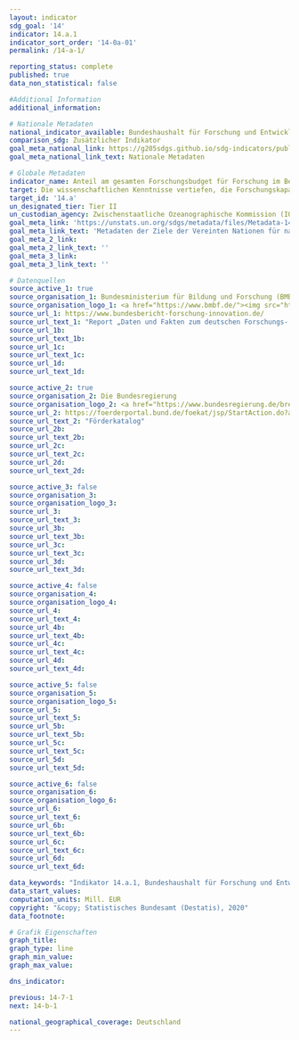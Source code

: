 ```yaml
---
layout: indicator
sdg_goal: '14'
indicator: 14.a.1
indicator_sort_order: '14-0a-01'
permalink: /14-a-1/

reporting_status: complete
published: true
data_non_statistical: false

#Additional Information
additional_information: 

# Nationale Metadaten
national_indicator_available: Bundeshaushalt für Forschung und Entwicklung im Bereich Küsten-, Ozean- und Polarforschung, Geowissenschaft
comparison_sdg: Zusätzlicher Indikator
goal_meta_national_link: https://g205sdgs.github.io/sdg-indicators/public/MetaDe/14.a.1.pdf
goal_meta_national_link_text: Nationale Metadaten

# Globale Metadaten
indicator_name: Anteil am gesamten Forschungsbudget für Forschung im Bereich der Meerestechnik
target: Die wissenschaftlichen Kenntnisse vertiefen, die Forschungskapazitäten ausbauen und Meerestechnologien weitergeben, unter Berücksichtigung der Kriterien und Leitlinien der Zwischenstaatlichen Ozeanographischen Kommission für die Weitergabe von Meerestechnologie, um die Gesundheit der Ozeane zu verbessern und den Beitrag der biologischen Vielfalt der Meere zur Entwicklung der Entwicklungsländer, insbesondere der kleinen Inselentwicklungsländer und der am wenigsten entwickelten Länder, zu verstärken
target_id: '14.a'
un_designated_tier: Tier II
un_custodian_agency: Zwischenstaatliche Ozeanographische Kommission (IOC)
goal_meta_link: 'https://unstats.un.org/sdgs/metadata/files/Metadata-14-0a-01.pdf'
goal_meta_link_text: 'Metadaten der Ziele der Vereinten Nationen für nachhaltige Entwicklung'
goal_meta_2_link: 
goal_meta_2_link_text: ''
goal_meta_3_link: 
goal_meta_3_link_text: ''

# Datenquellen
source_active_1: true
source_organisation_1: Bundesministerium für Bildung und Forschung (BMBF)
source_organisation_logo_1: <a href="https://www.bmbf.de/"><img src="https://g205sdgs.github.io/sdg-indicators/public/logos/bmbf.png" alt="Logo bmbf" /></a>
source_url_1: https://www.bundesbericht-forschung-innovation.de/
source_url_text_1: "Report „Daten und Fakten zum deutschen Forschungs- und Innovationssystem – Datenband Bundesbericht Forschung und Innovation 2018“"
source_url_1b: 
source_url_text_1b: 
source_url_1c: 
source_url_text_1c: 
source_url_1d: 
source_url_text_1d: 

source_active_2: true
source_organisation_2: Die Bundesregierung
source_organisation_logo_2: <a href="https://www.bundesregierung.de/breg-de"><img src="https://g205sdgs.github.io/sdg-indicators/public/logos/bundesregierung.png" alt="Logo bundesregierung" /></a>
source_url_2: https://foerderportal.bund.de/foekat/jsp/StartAction.do?actionMode=list
source_url_text_2: "Förderkatalog"
source_url_2b: 
source_url_text_2b: 
source_url_2c: 
source_url_text_2c: 
source_url_2d: 
source_url_text_2d: 

source_active_3: false
source_organisation_3: 
source_organisation_logo_3: 
source_url_3: 
source_url_text_3: 
source_url_3b: 
source_url_text_3b: 
source_url_3c: 
source_url_text_3c: 
source_url_3d: 
source_url_text_3d: 

source_active_4: false
source_organisation_4: 
source_organisation_logo_4: 
source_url_4: 
source_url_text_4: 
source_url_4b: 
source_url_text_4b: 
source_url_4c: 
source_url_text_4c: 
source_url_4d: 
source_url_text_4d: 

source_active_5: false
source_organisation_5: 
source_organisation_logo_5: 
source_url_5: 
source_url_text_5: 
source_url_5b: 
source_url_text_5b: 
source_url_5c: 
source_url_text_5c: 
source_url_5d: 
source_url_text_5d: 

source_active_6: false
source_organisation_6: 
source_organisation_logo_6: 
source_url_6: 
source_url_text_6: 
source_url_6b: 
source_url_text_6b: 
source_url_6c: 
source_url_text_6c: 
source_url_6d: 
source_url_text_6d: 

data_keywords: "Indikator 14.a.1, Bundeshaushalt für Forschung und Entwicklung im Bereich Küsten-, Ozean- und Polarforschung, Geowissenschaft, Zwischenstaatliche Ozeanographische Kommission (IOC)"
data_start_values:
computation_units: Mill. EUR
copyright: "&copy; Statistisches Bundesamt (Destatis), 2020"
data_footnote: 

# Grafik Eigenschaften
graph_title: 
graph_type: line
graph_min_value: 
graph_max_value: 

dns_indicator: 

previous: 14-7-1
next: 14-b-1

national_geographical_coverage: Deutschland
---
```



